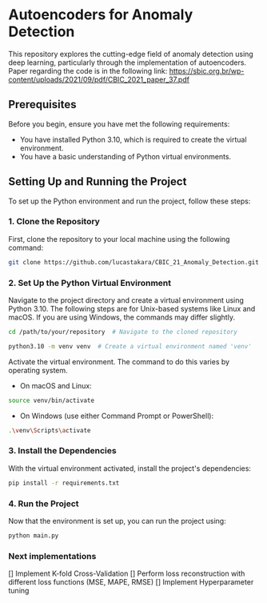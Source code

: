 # Autoencoders for Anomaly Detection 

This repository explores the cutting-edge field of anomaly detection using deep learning, 
particularly through the implementation of autoencoders. Paper regarding the code 
is in the following link: https://sbic.org.br/wp-content/uploads/2021/09/pdf/CBIC_2021_paper_37.pdf
## Prerequisites

Before you begin, ensure you have met the following requirements:

- You have installed Python 3.10, which is required to create the virtual environment.
- You have a basic understanding of Python virtual environments.

## Setting Up and Running the Project

To set up the Python environment and run the project, follow these steps:

### 1. Clone the Repository

First, clone the repository to your local machine using the following command:

```bash
git clone https://github.com/lucastakara/CBIC_21_Anomaly_Detection.git
```

### 2. Set Up the Python Virtual Environment
Navigate to the project directory and create a virtual environment using Python 3.10. 
The following steps are for Unix-based systems like Linux and macOS. 
If you are using Windows, the commands may differ slightly.
```bash
cd /path/to/your/repository  # Navigate to the cloned repository

python3.10 -m venv venv  # Create a virtual environment named 'venv'
```
Activate the virtual environment. The command to do this varies by operating system.

* On macOS and Linux:
```bash
source venv/bin/activate
```
* On Windows (use either Command Prompt or PowerShell):
```bash
.\venv\Scripts\activate
```
### 3. Install the Dependencies
With the virtual environment activated, install the project's dependencies:
```bash
pip install -r requirements.txt
```

### 4. Run the Project
Now that the environment is set up, you can run the project using:
```bash
python main.py
```

### Next implementations
[] Implement K-fold Cross-Validation
[] Perform loss reconstruction with different loss functions (MSE, MAPE, RMSE)
[] Implement Hyperparameter tuning 
